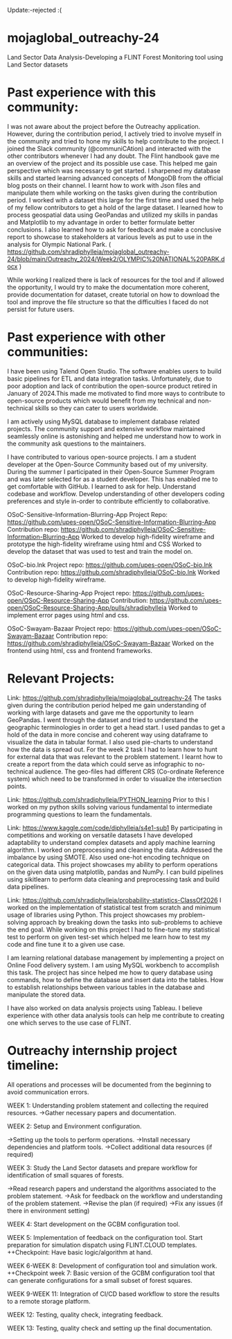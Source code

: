 Update:-rejected :(
# mojaglobal_outreachy-24
Land Sector Data Analysis-Developing a FLINT Forest Monitoring tool using Land Sector datasets


  # Past experience with this community:
I was not aware about the project before the Outreachy application. However, during the contribution period, I actively tried to involve myself in the community and tried to hone my skills to help contribute to the project. I joined the Slack community (@communiCAtion) and interacted with the other contributors whenever I had any doubt. The Flint handbook gave me an overview of the project and its possible use case. This helped me gain perspective which was necessary to get started.
I sharpened my database skills and started learning advanced concepts of MongoDB from the official blog posts on their channel.
I learnt how to work with Json files and manipulate them while working on the tasks given during the contribution period.
I worked with a dataset this large for the first time and used the help of my fellow contributors to get a hold of the large dataset. I learned how to process geospatial data using GeoPandas and utilized my skills in pandas and Matplotlib to my advantage in order to better formulate better conclusions.
I also learned how to ask for feedback and make a conclusive report to showcase to stakeholders at various levels as put to use in the analysis for Olympic National Park. ( https://github.com/shradiphylleia/mojaglobal_outreachy-24/blob/main/Outreachy_2024/Week2/OLYMPIC%20NATIONAL%20PARK.docx )

While working I realized there is lack of resources for the tool and if allowed the opportunity, I would try to make the documentation more coherent, provide documentation for dataset, create tutorial on how to download the tool and improve the file structure so that the difficulties I faced do not persist for future users.


  # Past experience with other communities:
I have been using Talend Open Studio. The software enables users to build basic pipelines for ETL and data integration tasks. Unfortunately, due to poor adoption and lack of contribution the open-source product retired in January of 2024.This made me motivated to find more ways to contribute to open-source products which would benefit from my technical and non-technical skills so they can cater to users worldwide.

I am actively using MySQL database to implement database related projects. The community support and extensive workflow maintained seamlessly online is astonishing and helped me understand how to work in the community ask questions to the maintainers.

I have contributed to various open-source projects. I am a student developer at the Open-Source Community based out of my university. During the summer I participated in their Open-Source Summer Program and was later selected for as a student developer. This has enabled me to get comfortable with GitHub. I learned to ask for help. Understand codebase and workflow. Develop understanding of other developers coding preferences and style in-order to contribute efficiently to collaborative.

OSoC-Sensitive-Information-Blurring-App
Project Repo: https://github.com/upes-open/OSoC-Sensitive-Information-Blurring-App
Contribution repo: https://github.com/shradiphylleia/OSoC-Sensitive-Information-Blurring-App
Worked to develop high-fidelity wireframe and prototype the high-fidelity wireframe using html and CSS
Worked to develop the dataset that was used to test and train the model on.

OSoC-bio.lnk
Project repo: https://github.com/upes-open/OSoC-bio.lnk
Contribution repo: https://github.com/shradiphylleia/OSoC-bio.lnk
Worked to develop high-fidelity wireframe.

OSoC-Resource-Sharing-App
Project repo:  https://github.com/upes-open/OSoC-Resource-Sharing-App
Contribution: https://github.com/upes-open/OSoC-Resource-Sharing-App/pulls/shradiphylleia
Worked to implement error pages using html and css.

OSoC-Swayam-Bazaar
Project repo: https://github.com/upes-open/OSoC-Swayam-Bazaar
Contribution repo: https://github.com/shradiphylleia/OSoC-Swayam-Bazaar
Worked on the frontend using html, css and frontend frameworks.

  # Relevant Projects:
Link: https://github.com/shradiphylleia/mojaglobal_outreachy-24
The tasks given during the contribution period helped me gain understanding of working with large datasets and gave me the opportunity to learn GeoPandas. I went through the dataset and tried to understand the geographic terminologies in order to get a head start. I used pandas to get a hold of the data in more concise and coherent way using dataframe to visualize the data in tabular format. I also used pie-charts to understand how the data is spread out. For the week 2 task I had to learn how to hunt for external data that was relevant to the problem statement. I learnt how to create a report from the data which could serve as infographic to no-technical audience. 
The geo-files had different CRS (Co-ordinate Reference system) which need to be transformed in order to visualize the intersection points.

Link: https://github.com/shradiphylleia/PYTHON_learning
Prior to this I worked on my python skills solving various fundamental to intermediate programming questions to learn the fundamentals.

Link: https://www.kaggle.com/code/diphylleia/s4e1-sub1
By participating in competitions and working on versatile datasets I have developed adaptability to understand complex datasets and apply machine learning algorithm. I worked on preprocessing and cleaning the data. Addressed the imbalance by using SMOTE. Also used one-hot encoding technique on categorical data. This project showcases my ability to perform operations on the given data using matplotlib, pandas and NumPy. I can build pipelines using sikitlearn to perform data cleaning and preprocessing task and build data pipelines.

Link: https://github.com/shradiphylleia/probability-statistics-ClassOf2026
I worked on the implementation of statistical test from scratch and minimum usage of libraries using Python. This project showcases my problem-solving approach by breaking down the tasks into sub-problems to achieve the end goal. While working on this project I had to fine-tune my statistical test to perform on given test-set which helped me learn how to test my code and fine tune it to a given use case.

I am learning relational database management by implementing a project on Online Food delivery system. I am using MySQL workbench to accomplish this task. The project has since helped me how to query database using commands, how to define the database and insert data into the tables. How to establish relationships between various tables in the database and manipulate the stored data. 

I have also worked on data analysis projects using Tableau. I believe experience with other data analysis tools can help me contribute to creating one which serves to the use case of FLINT.


  # Outreachy internship project timeline:
All operations and processes will be documented from the beginning to avoid communication errors.

WEEK 1: Understanding problem statement and collecting the required resources.
->Gather necessary papers and documentation.

WEEK 2: Setup and Environment configuration.  

->Setting up the tools to perform operations.
->Install necessary dependencies and platform tools.
->Collect additional data resources (if required)

WEEK 3: Study the Land Sector datasets and prepare workflow for identification of small squares of forests.

->Read research papers and understand the algorithms associated to the problem statement.
->Ask for feedback on the workflow and understanding of the problem statement.
->Revise the plan (if required)
->Fix any issues (if there in environment setting)

WEEK 4: Start development on the GCBM configuration tool.

WEEK 5: Implementation of feedback on the configuration tool.
Start preparation for simulation dispatch using FLINT.CLOUD templates.
++Checkpoint: Have basic logic/algorithm at hand.

WEEK 6-WEEK 8: Development of configuration tool and simulation work.
++Checkpoint week 7: Basic version of the GCBM configuration tool that can generate configurations for a small subset of forest squares.

WEEK 9-WEEK 11: Integration of CI/CD based workflow to store the results to a remote storage platform.

WEEK 12: Testing, quality check, integrating feedback.

WEEK 13: Testing, quality check and setting up the final documentation.
